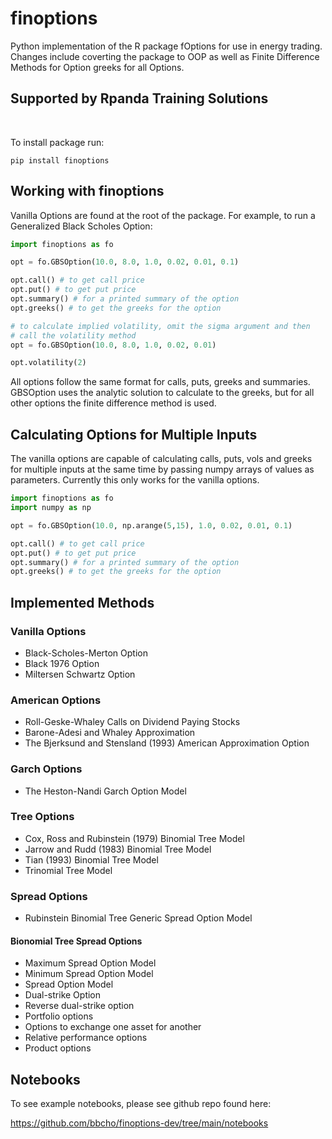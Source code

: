 # finoptions

Python implementation of the R package fOptions for use in energy trading. Changes include coverting the package to OOP as well as Finite Difference Methods for Option greeks for all Options.

## Supported by Rpanda Training Solutions
<br>

To install package run:

```
pip install finoptions
```

## Working with finoptions

Vanilla Options are found at the root of the package. For example, to run a Generalized Black Scholes Option:

```python
import finoptions as fo

opt = fo.GBSOption(10.0, 8.0, 1.0, 0.02, 0.01, 0.1)

opt.call() # to get call price
opt.put() # to get put price
opt.summary() # for a printed summary of the option
opt.greeks() # to get the greeks for the option

# to calculate implied volatility, omit the sigma argument and then 
# call the volatility method
opt = fo.GBSOption(10.0, 8.0, 1.0, 0.02, 0.01)

opt.volatility(2)
```

All options follow the same format for calls, puts, greeks and summaries. GBSOption uses the analytic solution to calculate to the greeks, but for all other options the finite difference method is used.

## Calculating Options for Multiple Inputs

The vanilla options are capable of calculating calls, puts, vols and greeks for multiple inputs at the same time by passing numpy arrays of values as parameters. Currently this only works for the vanilla options.

```python
import finoptions as fo
import numpy as np

opt = fo.GBSOption(10.0, np.arange(5,15), 1.0, 0.02, 0.01, 0.1)

opt.call() # to get call price
opt.put() # to get put price
opt.summary() # for a printed summary of the option
opt.greeks() # to get the greeks for the option
```

## Implemented Methods

### Vanilla Options
- Black-Scholes-Merton Option
- Black 1976 Option
- Miltersen Schwartz Option

### American Options
- Roll-Geske-Whaley Calls on Dividend Paying Stocks
- Barone-Adesi and Whaley Approximation
- The Bjerksund and Stensland (1993) American Approximation Option

### Garch Options
- The Heston-Nandi Garch Option Model

### Tree Options
- Cox, Ross and Rubinstein (1979) Binomial Tree Model
- Jarrow and Rudd (1983) Binomial Tree Model
- Tian (1993) Binomial Tree Model
- Trinomial Tree Model

### Spread Options
- Rubinstein Binomial Tree Generic Spread Option Model

#### Bionomial Tree Spread Options
- Maximum Spread Option Model
- Minimum Spread Option Model
- Spread Option Model
- Dual-strike Option
- Reverse dual-strike option
- Portfolio options
- Options to exchange one asset for another
- Relative performance options
- Product options

## Notebooks
To see example notebooks, please see github repo found here:

https://github.com/bbcho/finoptions-dev/tree/main/notebooks
